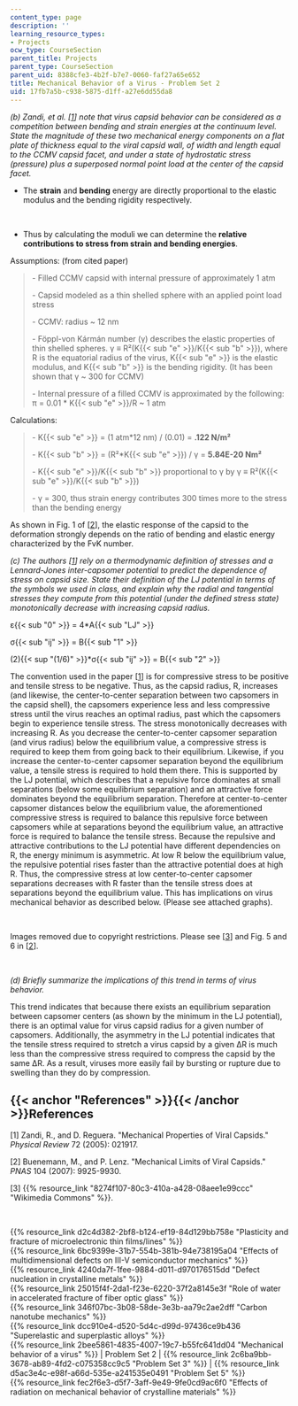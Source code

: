 ```yaml
---
content_type: page
description: ''
learning_resource_types:
- Projects
ocw_type: CourseSection
parent_title: Projects
parent_type: CourseSection
parent_uid: 8388cfe3-4b2f-b7e7-0060-faf27a65e652
title: Mechanical Behavior of a Virus - Problem Set 2
uid: 17fb7a5b-c938-5875-d1ff-a27e6dd55da8
---
```


_(b) Zandi, et al. \[[1](#References)\] note that virus capsid behavior can be considered as a competition between bending and strain energies at the continuum level. State the magnitude of these two mechanical energy components on a flat plate of thickness equal to the viral capsid wall, of width and length equal to the CCMV capsid facet, and under a state of hydrostatic stress (pressure) plus a superposed normal point load at the center of the capsid facet._

*   The **strain** and **bending** energy are directly proportional to the elastic modulus and the bending rigidity respectively.  
      
     
*   Thus by calculating the moduli we can determine the **relative contributions to stress from strain and bending energies**.

Assumptions: (from cited paper)

> \- Filled CCMV capsid with internal pressure of approximately 1 atm
> 
> \- Capsid modeled as a thin shelled sphere with an applied point load stress
> 
> \- CCMV: radius ~ 12 nm
> 
> \- Föppl-von Kármán number (γ) describes the elastic properties of thin shelled spheres. γ ≡ R²(K{{< sub "e" >}}/K{{< sub "b" >}}), where R is the equatorial radius of the virus, K{{< sub "e" >}} is the elastic modulus, and K{{< sub "b" >}} is the bending rigidity. (It has been shown that γ ~ 300 for CCMV)
> 
> \- Internal pressure of a filled CCMV is approximated by the following: π = 0.01 \* K{{< sub "e" >}}/R ~ 1 atm

Calculations:

> \- K{{< sub "e" >}} = (1 atm\*12 nm) / (0.01) = **.122 N/m²**
> 
> \- K{{< sub "b" >}} = (R²\*K{{< sub "e" >}}) / γ = **5.84E-20 Nm²**
> 
> \- K{{< sub "e" >}}/K{{< sub "b" >}} proportional to γ by γ ≡ R²(K{{< sub "e" >}}/K{{< sub "b" >}})
> 
> \- γ = 300, thus strain energy contributes 300 times more to the stress than the bending energy

As shown in Fig. 1 of \[[2](#References)\], the elastic response of the capsid to the deformation strongly depends on the ratio of bending and elastic energy characterized by the FvK number.

_(c) The authors \[[1](#References)\] rely on a thermodynamic definition of stresses and a Lennard-Jones inter-capsomer potential to predict the dependence of stress on capsid size. State their definition of the LJ potential in terms of the symbols we used in class, and explain why the radial and tangential stresses they compute from this potential (under the defined stress state) monotonically decrease with increasing capsid radius._

ε{{< sub "0" >}} = 4\*A{{< sub "LJ" >}}

σ{{< sub "ij" >}} = B{{< sub "1" >}}

(2){{< sup "(1/6)" >}}\*σ{{< sub "ij" >}} = B{{< sub "2" >}}

The convention used in the paper \[[1](#References)\] is for compressive stress to be positive and tensile stress to be negative. Thus, as the capsid radius, R, increases (and likewise, the center-to-center separation between two capsomers in the capsid shell), the capsomers experience less and less compressive stress until the virus reaches an optimal radius, past which the capsomers begin to experience tensile stress. The stress monotonically decreases with increasing R. As you decrease the center-to-center capsomer separation (and virus radius) below the equilibrium value, a compressive stress is required to keep them from going back to their equilibrium. Likewise, if you increase the center-to-center capsomer separation beyond the equilibrium value, a tensile stress is required to hold them there. This is supported by the LJ potential, which describes that a repulsive force dominates at small separations (below some equilibrium separation) and an attractive force dominates beyond the equilibrium separation. Therefore at center-to-center capsomer distances below the equilibrium value, the aforementioned compressive stress is required to balance this repulsive force between capsomers while at separations beyond the equilibrium value, an attractive force is required to balance the tensile stress. Because the repulsive and attractive contributions to the LJ potential have different dependencies on R, the energy minimum is asymmetric. At low R below the equilibrium value, the repulsive potential rises faster than the attractive potential does at high R. Thus, the compressive stress at low center-to-center capsomer separations decreases with R faster than the tensile stress does at separations beyond the equilibrium value. This has implications on virus mechanical behavior as described below. (Please see attached graphs).

  
 

Images removed due to copyright restrictions. Please see \[[3](#References)\] and Fig. 5 and 6 in \[[2](#References)\].

  
 

_(d) Briefly summarize the implications of this trend in terms of virus behavior._

This trend indicates that because there exists an equilibrium separation between capsomer centers (as shown by the minimum in the LJ potential), there is an optimal value for virus capsid radius for a given number of capsomers. Additionally, the asymmetry in the LJ potential indicates that the tensile stress required to stretch a virus capsid by a given ΔR is much less than the compressive stress required to compress the capsid by the same ΔR. As a result, viruses more easily fail by bursting or rupture due to swelling than they do by compression.

{{< anchor "References" >}}{{< /anchor >}}References
----------------------------------------------------

\[1\] Zandi, R., and D. Reguera. "Mechanical Properties of Viral Capsids." _Physical Review_ 72 (2005): 021917.

\[2\] Buenemann, M., and P. Lenz. "Mechanical Limits of Viral Capsids." _PNAS_ 104 (2007): 9925-9930.

\[3\] {{% resource_link "8274f107-80c3-410a-a428-08aee1e99ccc" "Wikimedia Commons" %}}.

  
  
 

{{% resource_link d2c4d382-2bf8-b124-ef19-84d129bb758e "Plasticity and fracture of microelectronic thin films/lines" %}}  
{{% resource_link 6bc9399e-31b7-554b-381b-94e738195a04 "Effects of multidimensional defects on III-V semiconductor mechanics" %}}  
{{% resource_link 4240da7f-1fee-9884-d011-d970176515dd "Defect nucleation in crystalline metals" %}}  
{{% resource_link 25015f4f-2da1-f23e-6220-37f2a8145e3f "Role of water in accelerated fracture of fiber optic glass" %}}  
{{% resource_link 346f07bc-3b08-58de-3e3b-aa79c2ae2dff "Carbon nanotube mechanics" %}}  
{{% resource_link dcc910e4-d520-5d4c-d99d-97436ce9b436 "Superelastic and superplastic alloys" %}}  
{{% resource_link 2bee5861-4835-4007-19c7-b55fc641dd04 "Mechanical behavior of a virus" %}} | Problem Set 2 | {{% resource_link 2c6ba9bb-3678-ab89-4fd2-c075358cc9c5 "Problem Set 3" %}} | {{% resource_link d5ac3e4c-e98f-a66d-535e-a241535e0491 "Problem Set 5" %}}  
{{% resource_link fec2f6e3-d5f7-3aff-9e49-9fe0cd9ac6f0 "Effects of radiation on mechanical behavior of crystalline materials" %}}